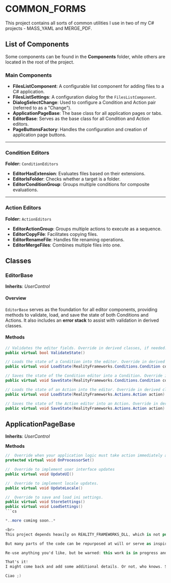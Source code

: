 # COMMON_FORMS

This project contains all sorts of common utilities I use in two of my C# projects - MASS_YAML and MERGE_PDF.
## List of Components  
Some components can be found in the **Components** folder, while others are located in the root of the project.

### Main Components  
- **FilesListComponent**: A configurable list component for adding files to a C# application.  
- **FilesListSettings**: A configuration dialog for the `FilesListComponent`.  
- **DialogSelectChange**: Used to configure a Condition and Action pair (referred to as a "Change").  
- **ApplicationPageBase**: The base class for all application pages or tabs.  
- **EditorBase**: Serves as the base class for all Condition and Action editors.  
- **PageButtonsFactory**: Handles the configuration and creation of application page buttons.

---

### Condition Editors  
**Folder:** `ConditionEditors`  
- **EditorHasExtension**: Evaluates files based on their extensions.  
- **EditorIsFolder**: Checks whether a target is a folder.  
- **EditorConditionGroup**: Groups multiple conditions for composite evaluations.

---

### Action Editors  
**Folder:** `ActionEditors`  
- **EditorActionGroup**: Groups multiple actions to execute as a sequence.  
- **EditorCopyFile**: Facilitates copying files.  
- **EditorRenameFile**: Handles file renaming operations.  
- **EditorMergeFiles**: Combines multiple files into one.


## Classes  

### **EditorBase**  
**Inherits**: *UserControl*  

#### **Overview**  
`EditorBase` serves as the foundation for all editor components, providing methods to validate, load, and save the state of both Conditions and Actions. It also includes an **error stack** to assist with validation in derived classes.  

#### **Methods**  
```cs
// Validates the editor fields. Override in derived classes, if needed.
public virtual bool ValidateState()

// Loads the state of a Condition into the editor. Override in derived classes, if needed.
public virtual void LoadState(RealityFrameworks.Conditions.Condition cond)

// Saves the state of the Condition editor into a Condition. Override in derived classes, if needed.
public virtual void SaveState(RealityFrameworks.Conditions.Condition cond)

// Loads the state of an Action into the editor. Override in derived classes, if needed.
public virtual void LoadState(RealityFrameworks.Actions.Action action)

// Saves the state of the Action editor into an Action. Override in derived classes, if needed.
public virtual void SaveState(RealityFrameworks.Actions.Action action)

```

## ApplicationPageBase

**Inherits**: *UserControl*

**Methods**

```cs
//	Override when your application logic must take action immediately after setting the Processor value 
protected virtual void OnProcessorSet()

//	Override to implement user interface updates
public virtual void UpdateUI()

//	Override to implement locale updates.
public virtual void UpdateLocale()

//	Override to save and load ini settings.
public virtual void StoreSettings()
public virtual void LoadSettings()
```cs

*..more coming soon..*

<br>
This project depends heavily on REALITY_FRAMEWORKS_DLL, which is not public (yet!).

But many parts of the code can be repurposed at will or serve as inspiration for you, dear visitor.

Re-use anything you'd like, but be warned: this work is in progress and will surely change over time.

That's it! 
I might come back and add some additional details. Or not, who knows. Since this is my project, I rule here (and do as I like).

Ciao ;)